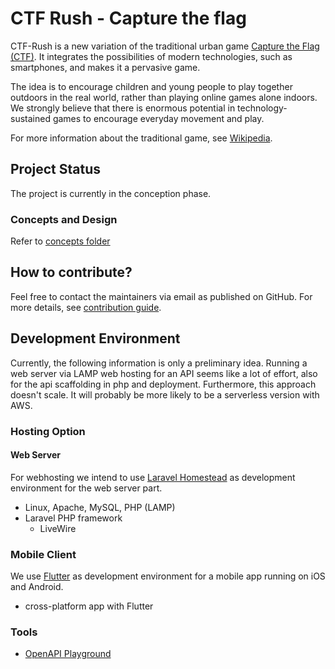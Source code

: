 # CTF Rush - Capture the flag

CTF-Rush is a new variation of the traditional urban game [Capture the Flag (CTF)](./Ctf-Instruction.md). It integrates the possibilities of modern technologies, such as smartphones, and makes it a pervasive game.

The idea is to encourage children and young people to play together outdoors in the real world, rather than playing online games alone indoors. We strongly believe that there is enormous potential in technology-sustained games to encourage everyday movement and play.

For more information about the traditional game, see [Wikipedia](https://en.wikipedia.org/wiki/Capture_the_flag).

## Project Status
The project is currently in the conception phase.

### Concepts and Design 
Refer to [concepts folder](./concept/Readme.md)


## How to contribute?
Feel free to contact the maintainers via email as published on GitHub.
For more details, see [contribution guide](./Contribute.md).

## Development Environment

Currently, the following information is only a preliminary idea. Running a web server via LAMP web hosting for an API seems like a lot of effort, also for the api scaffolding in php and deployment. Furthermore, this approach doesn't scale. It will probably be more likely to be a serverless version with AWS.

### Hosting Option

#### Web Server 

For webhosting we intend to use [Laravel Homestead](https://laravel.com/docs/12.x/homestead) as development environment for the web server part.

- Linux, Apache, MySQL, PHP (LAMP)
- Laravel PHP framework
  - LiveWire

### Mobile Client

We use [Flutter](https://flutter.dev/) as development environment for a mobile app running on iOS and Android.

- cross-platform app with Flutter

### Tools
- [OpenAPI Playground](https://criteria.sh/play) 